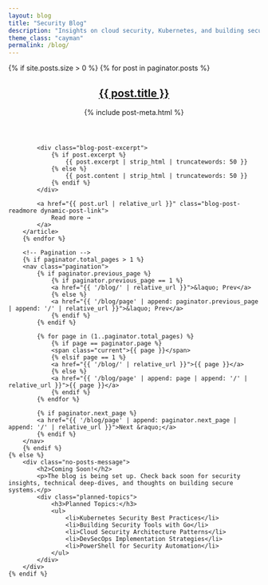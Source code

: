 ```yaml
---
layout: blog
title: "Security Blog"
description: "Insights on cloud security, Kubernetes, and building secure systems"
theme_class: "cayman"
permalink: /blog/
---
```


<div class="blog-posts">
    {% if site.posts.size > 0 %}
        {% for post in paginator.posts %}
        <article class="blog-post-item" data-post-url="{{ post.url | relative_url }}">
            <header>
                <h2 class="blog-post-title">
                    <a href="{{ post.url | relative_url }}" class="dynamic-post-link">{{ post.title }}</a>
                </h2>
                {% include post-meta.html %}
            </header>
            
            <div class="blog-post-excerpt">
                {% if post.excerpt %}
                    {{ post.excerpt | strip_html | truncatewords: 50 }}
                {% else %}
                    {{ post.content | strip_html | truncatewords: 50 }}
                {% endif %}
            </div>
            
            <a href="{{ post.url | relative_url }}" class="blog-post-readmore dynamic-post-link">
                Read more →
            </a>
        </article>
        {% endfor %}

        <!-- Pagination -->
        {% if paginator.total_pages > 1 %}
        <nav class="pagination">
            {% if paginator.previous_page %}
                {% if paginator.previous_page == 1 %}
                <a href="{{ '/blog/' | relative_url }}">&laquo; Prev</a>
                {% else %}
                <a href="{{ '/blog/page' | append: paginator.previous_page | append: '/' | relative_url }}">&laquo; Prev</a>
                {% endif %}
            {% endif %}

            {% for page in (1..paginator.total_pages) %}
                {% if page == paginator.page %}
                <span class="current">{{ page }}</span>
                {% elsif page == 1 %}
                <a href="{{ '/blog/' | relative_url }}">{{ page }}</a>
                {% else %}
                <a href="{{ '/blog/page' | append: page | append: '/' | relative_url }}">{{ page }}</a>
                {% endif %}
            {% endfor %}

            {% if paginator.next_page %}
            <a href="{{ '/blog/page' | append: paginator.next_page | append: '/' | relative_url }}">Next &raquo;</a>
            {% endif %}
        </nav>
        {% endif %}
    {% else %}
        <div class="no-posts-message">
            <h2>Coming Soon!</h2>
            <p>The blog is being set up. Check back soon for security insights, technical deep-dives, and thoughts on building secure systems.</p>
            <div class="planned-topics">
                <h3>Planned Topics:</h3>
                <ul>
                    <li>Kubernetes Security Best Practices</li>
                    <li>Building Security Tools with Go</li>
                    <li>Cloud Security Architecture Patterns</li>
                    <li>DevSecOps Implementation Strategies</li>
                    <li>PowerShell for Security Automation</li>
                </ul>
            </div>
        </div>
    {% endif %}
</div>

<style>
.no-posts-message {
    text-align: center;
    padding: 4rem 2rem;
    max-width: 600px;
    margin: 0 auto;
}

.no-posts-message h2 {
    font-size: 2.5rem;
    color: var(--primary-color, #155799);
    margin-bottom: 1rem;
}

.no-posts-message p {
    font-size: 1.2rem;
    color: var(--text-secondary, #666);
    line-height: 1.6;
    margin-bottom: 2rem;
}

.planned-topics {
    background: var(--bg-light, #f8f9fa);
    padding: 2rem;
    border-radius: 8px;
    text-align: left;
}

.planned-topics h3 {
    color: var(--primary-color, #155799);
    margin-bottom: 1rem;
    text-align: center;
}

.planned-topics ul {
    list-style: none;
    max-width: 400px;
    margin: 0 auto;
}

.planned-topics li {
    padding: 0.5rem 0;
    border-bottom: 1px solid var(--bg-medium, #e2e8f0);
    position: relative;
    padding-left: 1.5rem;
}

.planned-topics li:before {
    content: "→";
    position: absolute;
    left: 0;
    color: var(--primary-color, #155799);
    font-weight: bold;
}

.planned-topics li:last-child {
    border-bottom: none;
}
</style>